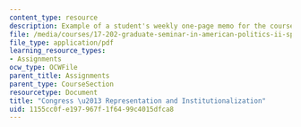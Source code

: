```yaml
---
content_type: resource
description: Example of a student's weekly one-page memo for the course.
file: /media/courses/17-202-graduate-seminar-in-american-politics-ii-spring-2010/1155cc0fe197967f1f6499c4015dfca8_MIT17_202S10_Congress_I.pdf
file_type: application/pdf
learning_resource_types:
- Assignments
ocw_type: OCWFile
parent_title: Assignments
parent_type: CourseSection
resourcetype: Document
title: "Congress \u2013 Representation and Institutionalization"
uid: 1155cc0f-e197-967f-1f64-99c4015dfca8
---
```

